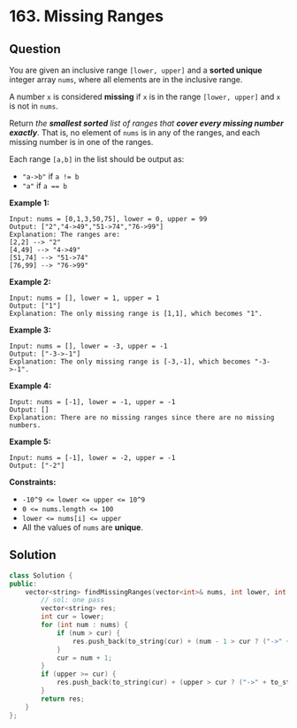 # 163. Missing Ranges

## Question

You are given an inclusive range `[lower, upper]` and a **sorted unique** integer array `nums`, where all elements are in the inclusive range.

A number `x` is considered **missing** if `x` is in the range `[lower, upper]` and `x` is not in `nums`.

Return _the **smallest sorted** list of ranges that **cover every missing number exactly**_. That is, no element of `nums` is in any of the ranges, and each missing number is in one of the ranges.

Each range `[a,b]` in the list should be output as:

* `"a->b"` if `a != b`
* `"a"` if `a == b`

**Example 1:**

```text
Input: nums = [0,1,3,50,75], lower = 0, upper = 99
Output: ["2","4->49","51->74","76->99"]
Explanation: The ranges are:
[2,2] --> "2"
[4,49] --> "4->49"
[51,74] --> "51->74"
[76,99] --> "76->99"
```

**Example 2:**

```text
Input: nums = [], lower = 1, upper = 1
Output: ["1"]
Explanation: The only missing range is [1,1], which becomes "1".
```

**Example 3:**

```text
Input: nums = [], lower = -3, upper = -1
Output: ["-3->-1"]
Explanation: The only missing range is [-3,-1], which becomes "-3->-1".
```

**Example 4:**

```text
Input: nums = [-1], lower = -1, upper = -1
Output: []
Explanation: There are no missing ranges since there are no missing numbers.
```

**Example 5:**

```text
Input: nums = [-1], lower = -2, upper = -1
Output: ["-2"]
```

**Constraints:**

* `-10^9 <= lower <= upper <= 10^9`
* `0 <= nums.length <= 100`
* `lower <= nums[i] <= upper`
* All the values of `nums` are **unique**.

## Solution

```cpp
class Solution {
public:
    vector<string> findMissingRanges(vector<int>& nums, int lower, int upper) {
        // sol: one pass
        vector<string> res;
        int cur = lower;
        for (int num : nums) {
            if (num > cur) {
                res.push_back(to_string(cur) + (num - 1 > cur ? ("->" + to_string(num - 1)) : ""));
            }
            cur = num + 1;
        }
        if (upper >= cur) {
            res.push_back(to_string(cur) + (upper > cur ? ("->" + to_string(upper)) : ""));
        }
        return res;
    }
};
```

